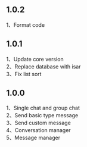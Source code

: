 ## 1.0.2

1、Format code </br>

## 1.0.1

1、Update core version </br>
2、Replace database with isar </br>
3、Fix list sort </br>

## 1.0.0

1、Single chat and group chat </br>
2、Send basic type message </br>
3、Send custom message </br>
4、Conversation manager </br>
5、Message manager </br>
